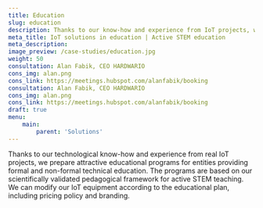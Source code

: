 ```yaml
---
title: Education
slug: education
description: Thanks to our know-how and experience from IoT projects, we can prepare attractive educational programs.
meta_title: IoT solutions in education | Active STEM education
meta_description: 
image_preview: /case-studies/education.jpg
weight: 50
consultation: Alan Fabik, CEO HARDWARIO
cons_img: alan.png
cons_link: https://meetings.hubspot.com/alanfabik/booking
consultation: Alan Fabik, CEO HARDWARIO
cons_img: alan.png
cons_link: https://meetings.hubspot.com/alanfabik/booking
draft: true
menu:
    main:
        parent: 'Solutions'
---
```


Thanks to our technological know-how and experience from real IoT projects, we prepare attractive educational programs for entities providing formal and non-formal technical education. The programs are based on our scientifically validated pedagogical framework for active STEM teaching. We can modify our IoT equipment according to the educational plan, including pricing policy and branding.